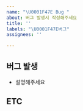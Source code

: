 ```yaml
---
name: "\U0001F47E Bug "
about: 버그 발생시 작성해주세요
title: ''
labels: "\U0001F47E버그"
assignees: ''

---
```


## 버그 발생 
-  설명해주세요 

##  ETC
